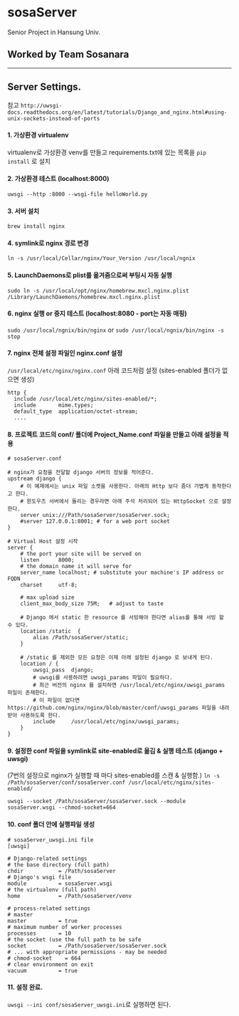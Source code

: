 # sosaServer
Senior Project in Hansung Univ.

## Worked by Team Sosanara

---

## Server Settings.

참고 ```http://uwsgi-docs.readthedocs.org/en/latest/tutorials/Django_and_nginx.html#using-unix-sockets-instead-of-ports```

#### 1. 가상환경 virtualenv
virtualenv로 가상환경 venv를 만들고 requirements.txt에 있는 목록을 ```pip install``` 로 설치

#### 2. 가상환경 테스트 (localhost:8000)
```uwsgi --http :8000 --wsgi-file helloWorld.py```

#### 3. 서버 설치
```brew install nginx```

#### 4. symlink로 nginx 경로 변경
```ln -s /usr/local/Cellar/nginx/Your_Version /usr/local/ngnix```

#### 5. LaunchDaemons로 plist를 옮겨줌으로써 부팅시 자동 실행
```sudo ln -s /usr/local/opt/nginx/homebrew.mxcl.nginx.plist /Library/LaunchDaemons/homebrew.mxcl.nginx.plist```

#### 6. nginx 실행 or 중지 테스트 (localhost:8080 - port는 자동 매핑)
```sudo /usr/local/ngnix/bin/nginx``` or ```sudo /usr/local/ngnix/bin/nginx -s stop```

#### 7. nginx 전체 설정 파일인 nginx.conf 설정

```/usr/local/etc/nginx/nginx.conf``` 아래 코드처럼 설정 (sites-enabled 폴더가 없으면 생성)
~~~
http {
  include /usr/local/etc/nginx/sites-enabled/*;
  include       mime.types;
  default_type  application/octet-stream;
  ....
~~~

#### 8. 프로젝트 코드의 conf/ 폴더에 Project_Name.conf 파일을 만들고 아래 설정을 적용

~~~
# sosaServer.conf

# nginx가 요청을 전달할 django 서버의 정보를 적어준다.
upstream django {
    # 이 예제에서는 unix 파일 소켓을 사용한다. 아래의 Http 보다 좀더 가볍게 동작한다고 한다.
    # 윈도우즈 서버에서 돌리는 경우라면 아래 주석 처리되어 있는 HttpSocket 으로 설정한다.
    server unix:///Path/sosaServer/sosaServer.sock;
    #server 127.0.0.1:8001; # for a web port socket
}

# Virtual Host 설정 시작
server {
    # the port your site will be served on
    listen      8000;
    # the domain name it will serve for
    server_name localhost; # substitute your machine's IP address or FQDN
    charset     utf-8;

    # max upload size
    client_max_body_size 75M;   # adjust to taste

    # Django 에서 static 한 resource 를 서빙해야 한다면 alias를 통해 서빙 할 수 있다.
    location /static  {
        alias /Path/sosaServer/static;
    }

    # /static 를 제외한 모든 요청은 이제 아래 설정된 django 로 보내게 된다.
    location / {
        uwsgi_pass  django;
        # uwsgi를 사용하려면 uwsgi_params 파일이 필요하다.
        # 최근 버전의 nginx 를 설치하면 /usr/local/etc/nginx/uwsgi_params 파일이 존재한다.
        # 이 파일이 없다면 https://github.com/nginx/nginx/blob/master/conf/uwsgi_params 파일을 내려받아 사용하도록 한다.
        include     /usr/local/etc/nginx/uwsgi_params;
    }
}
~~~

#### 9. 설정한 conf 파일을 symlink로 site-enabled로 옮김 & 실행 테스트 (django + uwsgi)
(7번의 설정으로 nginx가 실행할 때 마다 sites-enabled를 스캔 & 실행함.)
```ln -s /Path/sosaServer/conf/sosaServer.conf /usr/local/etc/nginx/sites-enabled/```

```uwsgi --socket /Path/sosaServer/sosaServer.sock --module sosaServer.wsgi --chmod-socket=664```

#### 10. conf 폴더 안에 실행파일 생성
~~~
# sosaServer_uwsgi.ini file
[uwsgi]

# Django-related settings
# the base directory (full path)
chdir           = /Path/sosaServer
# Django's wsgi file
module          = sosaServer.wsgi
# the virtualenv (full path)
home            = /Path/sosaServer/venv

# process-related settings
# master
master          = true
# maximum number of worker processes
processes       = 10
# the socket (use the full path to be safe
socket          = /Path/sosaServer/sosaServer.sock
# ... with appropriate permissions - may be needed
# chmod-socket    = 664
# clear environment on exit
vacuum          = true
~~~

#### 11. 설정 완료.
```uwsgi --ini conf/sosaServer_uwsgi.ini```로 실행하면 된다.

